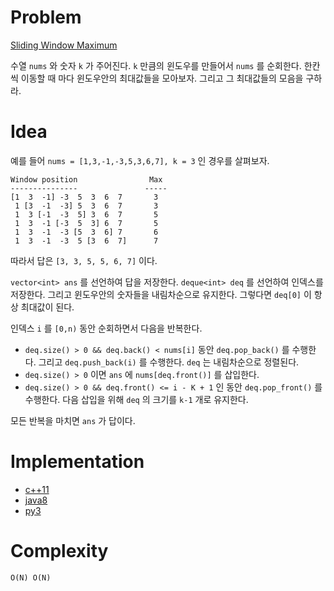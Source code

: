 # Problem

[Sliding Window Maximum](https://leetcode.com/problems/sliding-window-maximum/)

수열 `nums` 와 숫자 `k` 가 주어진다. `k` 만큼의 윈도우를 만들어서
`nums` 를 순회한다. 한칸 씩 이동할 때 마다 윈도우안의 최대값들을
모아보자. 그리고 그 최대값들의 모음을 구하라.

# Idea

예를 들어 `nums = [1,3,-1,-3,5,3,6,7], k = 3` 인 경우를
살펴보자.

```
Window position                Max
---------------               -----
[1  3  -1] -3  5  3  6  7       3
 1 [3  -1  -3] 5  3  6  7       3
 1  3 [-1  -3  5] 3  6  7       5
 1  3  -1 [-3  5  3] 6  7       5
 1  3  -1  -3 [5  3  6] 7       6
 1  3  -1  -3  5 [3  6  7]      7
```
따라서 답은 `[3, 3, 5, 5, 6, 7]` 이다.

`vector<int> ans` 를 선언하여 답을 저장한다. `deque<int> deq` 를
선언하여 인덱스를 저장한다. 그리고 윈도우안의 숫자들을 내림차순으로
유지한다. 그렇다면 `deq[0]` 이 항상 최대값이 된다.

인덱스 `i` 를 `[0,n)` 동안 순회하면서 다음을 반복한다.

* `deq.size() > 0 && deq.back() < nums[i]` 동안 `deq.pop_back()` 를
  수행한다. 그리고 `deq.push_back(i)` 를 수행한다. `deq` 는
  내림차순으로 정렬된다.
* `deq.size() > 0` 이면 `ans` 에 `nums[deq.front()]` 를 삽입한다.
* `deq.size() > 0 && deq.front() <= i - K + 1` 인 동안
  `deq.pop_front()` 를 수행한다. 다음 삽입을 위해 `deq` 의 크기를
  `k-1` 개로 유지한다.

모든 반복을 마치면 `ans` 가 답이다.

# Implementation

* [c++11](a.cpp)
* [java8](Solution.java)
* [py3](a.py)

# Complexity

```
O(N) O(N)
```
